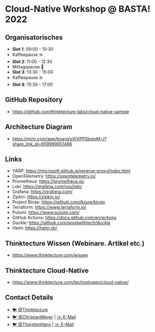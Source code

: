 # Cloud-Native Workshop @ BASTA! 2022

## Organisatorisches
- **Slot 1**: 09:00 - 10:30
- Kaffeepause ☕️ 
- **Slot 2**: 11:00 - 12:30
- Mittagspause 🥗
- **Slot 3**: 13:30 - 15:00
- Kaffeepause ☕️ 
- **Slot 4**: 15:30 - 17:00


## GitHub Repository
- https://github.com/thinktecture-labs/cloud-native-sample

## Architecture Diagram
- https://miro.com/app/board/uXjVPPSbwpM=/?share_link_id=659999651466

## Links
- YARP: https://microsoft.github.io/reverse-proxy/index.html
- OpenTelemetry: https://opentelemetry.io/
- Prometheus: https://prometheus.io/
- Loki: https://grafana.com/oss/loki/
- Grafana: https://grafana.com/
- Zipkin: https://zipkin.io/
- Project Bicep: https://github.com/Azure/bicep
- Terraform: https://www.terraform.io/
- Pulumi: https://www.pulumi.com/
- GitHub Actions: https://docs.github.com/en/actions
- Dockle: https://github.com/goodwithtech/dockle
- Helm: https://helm.sh/

## Thinktecture Wissen (Webinare. Artikel etc.)
- https://www.thinktecture.com/wissen

## Thinktecture Cloud-Native
- https://www.thinktecture.com/technologien/cloud-native/

## Contact Details

- [🐦 @Thinktecture](https://twitter.com/Thinktecture)
- [🐦 @ChristianWeyer](https://twitter.com/ChristianWeyer) | [✉️ E-Mail](mailto:christian.weyer@thinktecture.com)
- [🐦 @ThorstenHans](https://twitter.com/ThorstenHans) | [✉️ E-Mail](mailto:thorsten.hans@thinktecture.com)
